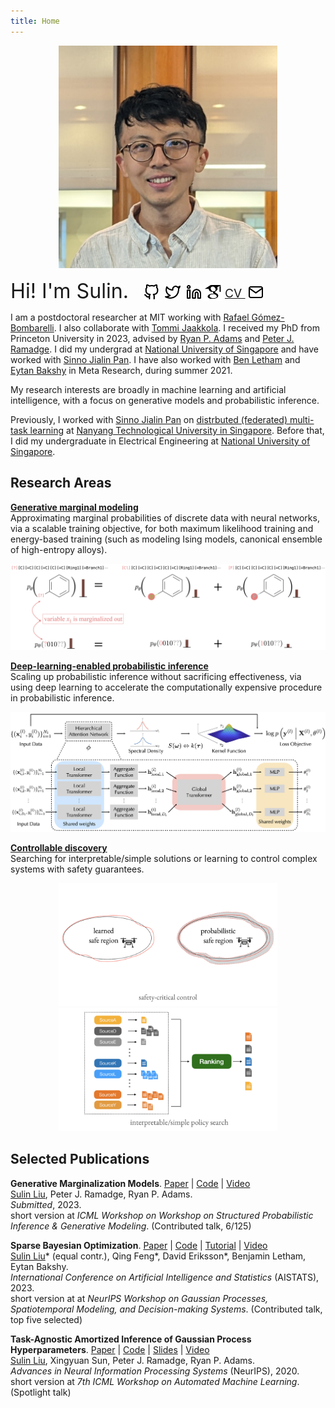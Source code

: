 ```yaml
---
title: Home
---
```

<p align="center">
<img src="/media/sulin_avatar.jpeg" width="350">
</p>

<span style="font-size:2.3em;"> Hi! I'm Sulin. </span>
<a href="https://github.com/liusulin" style="border:none; position:relative; top:3px; left: 15px;" target="_blank"> <img src="https://raw.githubusercontent.com/feathericons/feather/master/icons/github.svg" width="25" height="25"></a>         <a href="https://twitter.com/su_lin_liu" style="border:none; position:relative; top:3px; left:20px;" target="_blank"> <img src="https://raw.githubusercontent.com/feathericons/feather/master/icons/twitter.svg" width="25" height="25"></a>        <a href="https://www.linkedin.com/in/sulin-liu" style="border:none; position:relative; top:3px; left:25px;" target="_blank"> <img src="https://raw.githubusercontent.com/feathericons/feather/master/icons/linkedin.svg" width="25" height="25"></a>                                                                                                          <a href="https://scholar.google.com/citations?user=s3NlgA4AAAAJ&hl=en" style="border:none; position:relative; left:24px; top:5px;" target="_blank"> <img src="/media/icons/google-scholar.svg" width="30" height="30"></a>                        <a href="/files/cv.pdf" style="border:none; position:relative; left: 24px; top:-0.9px;"><span style="font-size:1.37em;"> CV </span></a>                                                                                                        <a href="mailto:sulinliu@mit.edu" style="border:none; position:relative; left:28px;top:3px;" target="_blank"> <img src="https://raw.githubusercontent.com/feathericons/feather/master/icons/mail.svg" width="25" height="25"></a> 

I am a postdoctoral researcher at MIT working with [Rafael Gómez-Bombarelli](https://gomezbombarelli.mit.edu/). I also collaborate with [Tommi Jaakkola](https://people.csail.mit.edu/tommi/). I received my PhD from Princeton University in 2023, advised by [Ryan P. Adams](https://www.cs.princeton.edu/~rpa/) and [Peter J. Ramadge](https://ee.princeton.edu/people/peter-j-ramadge/). I did my undergrad at [National University of Singapore](https://nus.edu.sg/) and have worked with [Sinno Jialin Pan](https://personal.ntu.edu.sg/sinnopan/). I have also worked with [Ben Letham](http://lethalletham.com/) and [Eytan Bakshy](https://eytan.github.io/) in Meta Research, during summer 2021. 

My research interests are broadly in machine learning and artificial intelligence, with a focus on generative models and probabilistic inference. 

Previously, I worked with [Sinno Jialin Pan](https://personal.ntu.edu.sg/sinnopan/) on [distrbuted (federated) multi-task learning](/en/research/optimization "click for more details") at [Nanyang Technological University in Singapore](https://www.ntu.edu.sg/). Before that, I did my undergraduate in Electrical Engineering at [National University of Singapore](https://nus.edu.sg/).

<!-- My PhD research focuses on developing deep-learning-enabled probabilistic inference and generative modeling for knowledge discovery. -->


## Research Areas

[**Generative marginal modeling**](/en/research/gen "click for more details")\
Approximating marginal probabilities of discrete data with neural networks, via a scalable training objective, for both maximum likelihood training and energy-based training (such as modeling Ising models, canonical ensemble of high-entropy alloys).

<p align="center">
<img src="/media/marginalization_binary_only.png" width="700">
</p>

[**Deep-learning-enabled probabilistic inference**](/en/research/deep "click for more details")\
Scaling up probabilistic inference without sacrificing effectiveness, via using deep learning to accelerate the computationally expensive procedure in probabilistic inference.

<p align="center">
<img src="/media/ahgp.png" width="700">
</p>

[**Controllable discovery**](/en/research/discovery "click for more details")\
Searching for interpretable/simple solutions or learning to control complex systems with safety guarantees.

<p align="center">
<img src="/media/probf.png" width="350"> <img src="/media/sebo.png" width="350">
</p>
<!-- 
[**Scalable optimization for ML**](/en/research/optimization "click for more details")\
Developing and analyzing scalable optimization methods for machine learning problems. -->



## Selected Publications


**Generative Marginalization Models**. [Paper](https://arxiv.org/abs/2310.12920) | [Code](https://github.com/PrincetonLIPS/MaM) | [Video](https://icml.cc/virtual/2023/29185)\
<ins>Sulin Liu</ins>, Peter J. Ramadge, Ryan P. Adams.\
*Submitted*, 2023.\
short version at *ICML Workshop on Workshop on Structured Probabilistic
Inference & Generative Modeling*. (Contributed talk, 6/125)

**Sparse Bayesian Optimization**. [Paper](https://arxiv.org/abs/2203.01900) | [Code](https://github.com/facebookresearch/SparseBO) | [Tutorial](https://ax.dev/tutorials/sebo.html) | [Video](https://slideslive.com/38996665/sparse-bayesian-optimization?ref=search-presentations-sparse+bayesian)\
<ins>Sulin Liu</ins>\* (equal contr.), Qing Feng*, David Eriksson*, Benjamin Letham, Eytan Bakshy.\
*International Conference on Artificial Intelligence and Statistics* (AISTATS), 2023.\
short version at at *NeurIPS Workshop on Gaussian Processes, Spatiotemporal Modeling, and Decision-making Systems*. (Contributed talk, top five selected)



<!-- **ProBF : Probabilistic Safety Certificates with Barrier Functions**. [Paper](https://arxiv.org/abs/2112.12210) | [Code](https://github.com/athindran/ProBF)\
Athindran Ramesh Kumar*, <ins>Sulin Liu</ins>\*, Jaime F. Fisac, Ryan P. Adams, Peter J. Ramadge.\
*Preprint*, 2021.\
short version at *NeurIPS Safe and Robust Control of Uncertain Systems Workshop*. -->



**Task-Agnostic Amortized Inference of Gaussian Process Hyperparameters**. [Paper](https://papers.nips.cc/paper/2020/hash/f52db9f7c0ae7017ee41f63c2a7353bc-Abstract.html) | [Code](https://github.com/PrincetonLIPS/AHGP) | [Slides](https://github.com/PrincetonLIPS/AHGP/blob/main/slides/AHGP_slides.pdf) | [Video](https://slideslive.com/38937035/taskagnostic-amortized-inference-of-gaussian-process-hyperparameters?ref=search-presentations-Task-Agnostic+Amortized+Inference+of+Gaussian+Process+Hyperparameters)\
<ins>Sulin Liu</ins>, Xingyuan Sun, Peter J. Ramadge, Ryan P. Adams.\
*Advances in Neural Information Processing Systems* (NeurIPS), 2020.\
short version at *7th ICML Workshop on Automated Machine Learning*. (Spotlight talk)


<!-- 
**Distributed Multi-Task Relationship Learning**.
[Paper](https://arxiv.org/abs/1612.04022) | [Video](https://www.youtube.com/watch?v=az3jbBl-zXI)\
<ins>Sulin Liu</ins>, Sinno Jialin Pan, Qirong Ho.\
*SIGKDD Conference on Knowledge Discovery and Data Mining* (KDD), 2017.  -->
